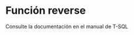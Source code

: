 ﻿---
FunctionName: "reverse"
FunctionType: "SQL"
Autogenerated: true
---

# Función  reverse

Consulte la documentación en el manual de T-SQL

